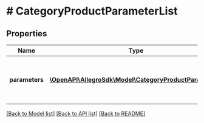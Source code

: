 # # CategoryProductParameterList

## Properties

Name | Type | Description | Notes
------------ | ------------- | ------------- | -------------
**parameters** | [**\OpenAPI\AllegroSdk\Model\CategoryProductParameter[]**](CategoryProductParameter.md) | The list of product parameters supported by the category. | [optional]

[[Back to Model list]](../../README.md#models) [[Back to API list]](../../README.md#endpoints) [[Back to README]](../../README.md)
